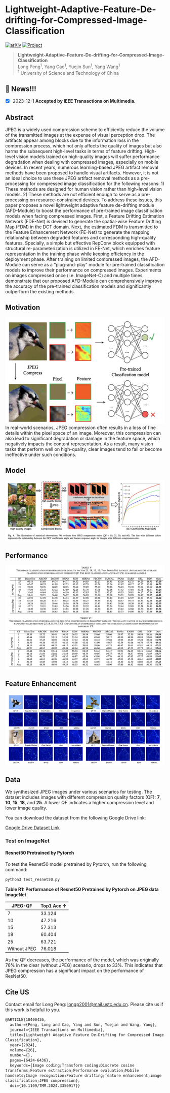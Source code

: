 # Lightweight-Adaptive-Feature-De-drifting-for-Compressed-Image-Classification 

[![arXiv](https://img.shields.io/badge/arXiv-Paper-<COLOR>.svg)](https://arxiv.org/abs/2401.01724)  [![Project](https://img.shields.io/badge/Project-Page-blue.svg)](https://arxiv.org/pdf/2411.10798) 


> **Lightweight-Adaptive-Feature-De-drifting-for-Compressed-Image-Classification**<br>
> Long Peng<sup>1</sup>, Yang Cao<sup>1</sup>, Yuejin Sun<sup>1</sup>, Yang Wang<sup>1</sup> <br>
> <sup>1</sup> University of Science and Technology of China

## :bookmark: News!!!
- [x] 2023-12-1 **Accepted by IEEE Transactions on Multimedia.**

## Abstract

JPEG is a widely used compression scheme to efficiently reduce the volume of the transmitted images at the expense of visual perception drop. The artifacts appear among blocks due to the information loss in the compression process, which not only affects the quality of images but also harms the subsequent high-level tasks in terms of feature drifting. High-level vision models trained on high-quality images will suffer performance degradation when dealing with compressed images, especially on mobile devices. In recent years, numerous learning-based JPEG artifact removal methods have been proposed to handle visual artifacts. However, it is not an ideal choice to use these JPEG artifact removal methods as a pre-processing for compressed image classification for the following reasons: 1) These methods are designed for human vision rather than high-level vision models. 2) These methods are not efficient enough to serve as a pre-processing on resource-constrained devices. To address these issues, this paper proposes a novel lightweight adaptive feature de-drifting module (AFD-Module) to boost the performance of pre-trained image classification models when facing compressed images. First, a Feature Drifting Estimation Network (FDE-Net) is devised to generate the spatial-wise Feature Drifting Map (FDM) in the DCT domain. Next, the estimated FDM is transmitted to the Feature Enhancement Network (FE-Net) to generate the mapping relationship between degraded features and corresponding high-quality features. Specially, a simple but effective RepConv block equipped with structural re-parameterization is utilized in FE-Net, which enriches feature representation in the training phase while keeping efficiency in the deployment phase. After training on limited compressed images, the AFD-Module can serve as a “plug-and-play” module for pre-trained classification models to improve their performance on compressed images. Experiments on images compressed once (i.e. ImageNet-C) and multiple times demonstrate that our proposed AFD-Module can comprehensively improve the accuracy of the pre-trained classification models and significantly outperform the existing methods.

## Motivation
![Motivation](src/task.jpg)
In real-world scenarios, JPEG compression often results in a loss of fine details within the pixel space of an image. Moreover, this compression can also lead to significant degradation or damage in the feature space, which negatively impacts the content representation. As a result, many vision tasks that perform well on high-quality, clear images tend to fail or become ineffective under such conditions.

## Model
![TMM1](src/TMM1.jpg)

## Performance
![performance-1](src/performance-1.jpg)
![performance-2](src/performance-2.jpg)

## Feature Enhancement
![feature_vis](src/feature_vis.jpg)

## Data

We synthesized JPEG images under various scenarios for testing. The dataset includes images with different compression quality factors (QF): **7**, **10**, **15**, **18**, and **25**. A lower QF indicates a higher compression level and lower image quality.

You can download the dataset from the following Google Drive link:

[Google Drive Dataset Link]([your_link_here](https://drive.google.com/drive/folders/1_Z96FMjqNCtATiYEbTFHTuKsQEqj-s4k?usp=drive_link))

### Test on ImageNet

#### Resnet50 Pretrained by Pytorch

To test the Resnet50 model pretrained by Pytorch, run the following command:

```bash
python3 test_resnet50.py
```
**Table R1: Performance of Resnet50 Pretrained by Pytorch on JPEG data ImageNet**

| JPEG-QF             | Top1 Acc $\uparrow$ |
| ------------------ | ---------------- | 
| 7 | 33.124          | 
| 10    | 47.216          | 
| 15    | 57.313         | 
| 18        | 60.404        |
| 25        | 63.721          |
| Without JPEG        | 76.018       |

As the QF decreases, the performance of the model, which was originally 76% in the clear (without JPEG) scenario, drops to 33%. This indicates that JPEG compression has a significant impact on the performance of ResNet50.

## Cite US
Contact email for Long Peng: longp2001@mail.ustc.edu.cn. Please cite us if this work is helpful to you. 
```
@ARTICLE{10400436,
  author={Peng, Long and Cao, Yang and Sun, Yuejin and Wang, Yang},
  journal={IEEE Transactions on Multimedia}, 
  title={Lightweight Adaptive Feature De-Drifting for Compressed Image Classification}, 
  year={2024},
  volume={26},
  number={},
  pages={6424-6436},
  keywords={Image coding;Transform coding;Discrete cosine transforms;Feature extraction;Performance evaluation;Mobile handsets;Image recognition;Feature drifting;feature enhancement;image classification;JPEG compression},
  doi={10.1109/TMM.2024.3350917}}
```
